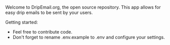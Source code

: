 Welcome to DripEmail.org, the open source repository.  This app allows for easy drip emails to be sent by your users.

Getting started:
* Feel free to contribute code.
* Don't forget to rename .env.example to .env and configure your settings.
